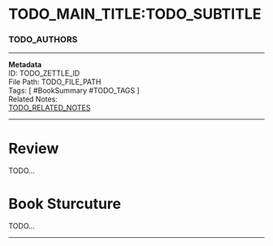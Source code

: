 # TODO_MAIN_TITLE:TODO_SUBTITLE
### TODO_AUTHORS
---
**Metadata**  
ID: TODO_ZETTLE_ID  
File Path: TODO_FILE_PATH  
Tags: [ #BookSummary #TODO_TAGS ]  
Related Notes:  
[TODO_RELATED_NOTES](.)  

---
 
# Review
TODO...

# Book Sturcuture
TODO...

--- 

[TODO_BOOK_REFERENCE]: . "TODO_AUTHORS *TODO_MAIN_TITLE:TODO_SUBTITLE*)"  
